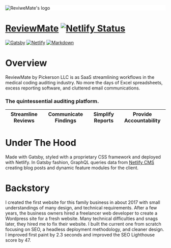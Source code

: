 <div style="background-color:white;width:100%;">
  <img src="https://review-mate.com/static/56538559ccac019bc3eaef3b88c385a5/5cef6/ReviewMate-main.webp" alt="ReviweMate's logo" />
</div>



# [ReviewMate](https://review-mate.com/) [![Netlify Status](https://api.netlify.com/api/v1/badges/34850692-c54e-48c5-bd20-3f31d993bb0e/deploy-status)](https://app.netlify.com/sites/reviewmate-gatsby/deploys)


[![Gatsby](https://img.shields.io/badge/Gatsby-663399?style=for-the-badge&logo=gatsby&logoColor=white)](https://img.shields.io/badge/Gatsby-663399?style=for-the-badge&logo=gatsby&logoColor=white) [![Netlify](https://img.shields.io/badge/Netlify-00C7B7?style=for-the-badge&logo=netlify&logoColor=white)](https://img.shields.io/badge/Netlify-00C7B7?style=for-the-badge&logo=netlify&logoColor=white) [![Markdown](https://img.shields.io/badge/Markdown-000000?style=for-the-badge&logo=markdown&logoColor=white)](https://img.shields.io/badge/Markdown-000000?style=for-the-badge&logo=markdown&logoColor=white)


# Overview
ReviewMate by Pickerson LLC is as SaaS streamlining workflows in the medical coding auditing industry. No more the days of Excel spreadsheets, excess reporting software, and cluttered email communications.


 ### The quintessential auditing platform. 
 
 Streamline Reviews | Communicate Findings | Simplify Reports | Provide Accountability
 -------------------|----------------------|------------------|-----------------------
 
 
# Under The Hood 
Made with Gatsby, styled with a proprietary CSS framework and deployed with Netlify. In Gatsby fashion, GraphQL queries data from [Netlify CMS](https://www.netlifycms.org/) creating blog posts and dynamic feature modules for the client. 

# Backstory
I created the first website for this family business in about 2017 with small understandings of many design, and technical requirements. After a few years, the business owners hired a freelancer web developer to create a Wordpress site for a fresh website. Many technical difficulties and snags later, they hired me to fix their website. I built the current one from scratch focusing on SEO, a headless deployment methodology, and cleaner design. I improved first paint by 2.3 seconds and improved the SEO Lighthouse score by 47.
